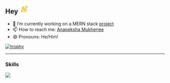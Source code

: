 ## Hey <img src="waving_hand.gif" width="30" height="30">

- 🔭 I’m currently working on a MERN stack [project](https://github.com/anapeksha/mern-full-stack)
- 📫 How to reach me: [Anapeksha Mukherjee](mailto:anapeksha.mukherjee@gmail.com)
- 😄 Pronouns: He/Him!

[![trophy](https://github-profile-trophy.vercel.app/?username=anapeksha&theme=dracula)](https://github.com/ryo-ma/github-profile-trophy)

---

### Skills

<a href="https://www.hackerrank.com/anapeksha"><img src="https://hrcdn.net/community-frontend/assets/brand/logo-new-white-green-a5cb16e0ae.svg" height=30></a>
